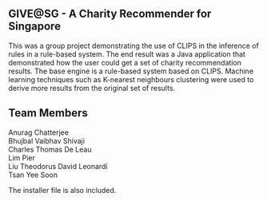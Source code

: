 ## GIVE@SG - A Charity Recommender for Singapore

This was a group project demonstrating the use of CLIPS in the inference of rules in a rule-based system. The end result was a Java application that demonstrated how the user could get a set of charity recommendation results. 
The base engine is a rule-based system based on CLIPS.
Machine learning techniques such as K-nearest neighbours clustering were used to derive more results from the original set of results. 

## Team Members
Anurag Chatterjee                     
Bhujbal Vaibhav Shivaji              
Charles Thomas De Leau            
Lim Pier                                       
Liu Theodorus David Leonardi  
Tsan Yee Soon                             

The installer file is also included.
